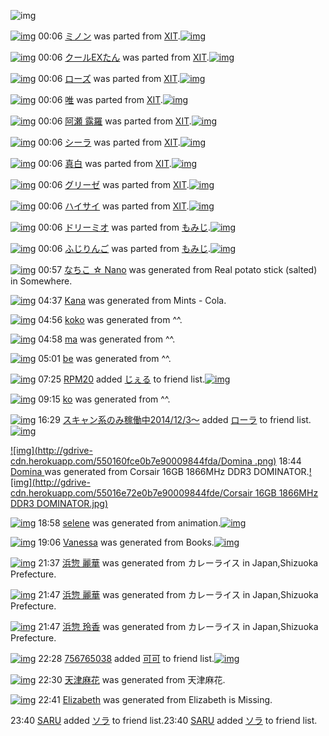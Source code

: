 ![img](http://gdrive-cdn.herokuapp.com/537b65a5bc09f0000721dda7/512px-barcode.png)

[![img](http://www.deviantsart.com/3d70dsr.png)](http://www.barcodekanojo.com/kanojo/251286/%E3%83%9F%E3%83%8E%E3%83%B3) 00:06 [ミノン](http://www.barcodekanojo.com/kanojo/251286/%E3%83%9F%E3%83%8E%E3%83%B3) was parted from [XIT](http://www.barcodekanojo.com/kanojo/251286/%E3%83%9F%E3%83%8E%E3%83%B3).[![img](http://www.deviantsart.com/815jg6.jpeg)](http://www.barcodekanojo.com/user/209348/XIT)

[![img](http://www.deviantsart.com/2bqk6to.png)](http://www.barcodekanojo.com/kanojo/87001/%E3%82%AF%E3%83%BC%E3%83%ABEX%E3%81%9F%E3%82%93) 00:06 [クールEXたん](http://www.barcodekanojo.com/kanojo/87001/%E3%82%AF%E3%83%BC%E3%83%ABEX%E3%81%9F%E3%82%93) was parted from [XIT](http://www.barcodekanojo.com/kanojo/87001/%E3%82%AF%E3%83%BC%E3%83%ABEX%E3%81%9F%E3%82%93).[![img](http://www.deviantsart.com/815jg6.jpeg)](http://www.barcodekanojo.com/user/209348/XIT)

[![img](http://www.deviantsart.com/t26sf0.png)](http://www.barcodekanojo.com/kanojo/2557493/%E3%83%AD%E3%83%BC%E3%82%BA) 00:06 [ローズ](http://www.barcodekanojo.com/kanojo/2557493/%E3%83%AD%E3%83%BC%E3%82%BA) was parted from [XIT](http://www.barcodekanojo.com/kanojo/2557493/%E3%83%AD%E3%83%BC%E3%82%BA).[![img](http://www.deviantsart.com/815jg6.jpeg)](http://www.barcodekanojo.com/user/209348/XIT)

[![img](http://www.deviantsart.com/14c5n18.png)](http://www.barcodekanojo.com/kanojo/1985880/%E5%94%AF) 00:06 [唯](http://www.barcodekanojo.com/kanojo/1985880/%E5%94%AF) was parted from [XIT](http://www.barcodekanojo.com/kanojo/1985880/%E5%94%AF).[![img](http://www.deviantsart.com/815jg6.jpeg)](http://www.barcodekanojo.com/user/209348/XIT)

[![img](http://www.deviantsart.com/93br7n.png)](http://www.barcodekanojo.com/kanojo/1998244/%E9%98%BF%E7%80%AC%20%E9%9C%B2%E7%BE%85) 00:06 [阿瀬 露羅](http://www.barcodekanojo.com/kanojo/1998244/%E9%98%BF%E7%80%AC%20%E9%9C%B2%E7%BE%85) was parted from [XIT](http://www.barcodekanojo.com/kanojo/1998244/%E9%98%BF%E7%80%AC%20%E9%9C%B2%E7%BE%85).[![img](http://www.deviantsart.com/815jg6.jpeg)](http://www.barcodekanojo.com/user/209348/XIT)

[![img](http://www.deviantsart.com/1394lr.png)](http://www.barcodekanojo.com/kanojo/1848709/%E3%82%B7%E3%83%BC%E3%83%A9) 00:06 [シーラ](http://www.barcodekanojo.com/kanojo/1848709/%E3%82%B7%E3%83%BC%E3%83%A9) was parted from [XIT](http://www.barcodekanojo.com/kanojo/1848709/%E3%82%B7%E3%83%BC%E3%83%A9).[![img](http://www.deviantsart.com/815jg6.jpeg)](http://www.barcodekanojo.com/user/209348/XIT)

[![img](http://www.deviantsart.com/2na48jb.png)](http://www.barcodekanojo.com/kanojo/2557494/%E7%9C%9F%E7%99%BD) 00:06 [真白](http://www.barcodekanojo.com/kanojo/2557494/%E7%9C%9F%E7%99%BD) was parted from [XIT](http://www.barcodekanojo.com/kanojo/2557494/%E7%9C%9F%E7%99%BD).[![img](http://www.deviantsart.com/815jg6.jpeg)](http://www.barcodekanojo.com/user/209348/XIT)

[![img](http://www.deviantsart.com/2daplm1.png)](http://www.barcodekanojo.com/kanojo/43948/%E3%82%B0%E3%83%AA%E3%83%BC%E3%82%BC) 00:06 [グリーゼ](http://www.barcodekanojo.com/kanojo/43948/%E3%82%B0%E3%83%AA%E3%83%BC%E3%82%BC) was parted from [XIT](http://www.barcodekanojo.com/kanojo/43948/%E3%82%B0%E3%83%AA%E3%83%BC%E3%82%BC).[![img](http://www.deviantsart.com/815jg6.jpeg)](http://www.barcodekanojo.com/user/209348/XIT)

[![img](http://www.deviantsart.com/1v53441.png)](http://www.barcodekanojo.com/kanojo/2557473/%E3%83%8F%E3%82%A4%E3%82%B5%E3%82%A4) 00:06 [ハイサイ](http://www.barcodekanojo.com/kanojo/2557473/%E3%83%8F%E3%82%A4%E3%82%B5%E3%82%A4) was parted from [XIT](http://www.barcodekanojo.com/kanojo/2557473/%E3%83%8F%E3%82%A4%E3%82%B5%E3%82%A4).[![img](http://www.deviantsart.com/815jg6.jpeg)](http://www.barcodekanojo.com/user/209348/XIT)

[![img](http://www.deviantsart.com/2cjucum.png)](http://www.barcodekanojo.com/kanojo/3192677/%E3%83%89%E3%83%AA%E3%83%BC%E3%83%9F%E3%82%AA) 00:06 [ドリーミオ](http://www.barcodekanojo.com/kanojo/3192677/%E3%83%89%E3%83%AA%E3%83%BC%E3%83%9F%E3%82%AA) was parted from [もみじ](http://www.barcodekanojo.com/kanojo/3192677/%E3%83%89%E3%83%AA%E3%83%BC%E3%83%9F%E3%82%AA).[![img](http://www.deviantsart.com/g797g7.jpeg)](http://www.barcodekanojo.com/user/233243/%E3%82%82%E3%81%BF%E3%81%98)

[![img](http://www.deviantsart.com/1g3tq9j.png)](http://www.barcodekanojo.com/kanojo/3192676/%E3%81%B5%E3%81%98%E3%82%8A%E3%82%93%E3%81%94) 00:06 [ふじりんご](http://www.barcodekanojo.com/kanojo/3192676/%E3%81%B5%E3%81%98%E3%82%8A%E3%82%93%E3%81%94) was parted from [もみじ](http://www.barcodekanojo.com/kanojo/3192676/%E3%81%B5%E3%81%98%E3%82%8A%E3%82%93%E3%81%94).[![img](http://www.deviantsart.com/g797g7.jpeg)](http://www.barcodekanojo.com/user/233243/%E3%82%82%E3%81%BF%E3%81%98)

[![img](http://www.deviantsart.com/27v5n17.png)](http://www.barcodekanojo.com/kanojo/3193406/%E3%81%AA%E3%81%A1%E3%81%93%20%E2%98%86%20Nano) 00:57 [なちこ ☆ Nano](http://www.barcodekanojo.com/kanojo/3193406/%E3%81%AA%E3%81%A1%E3%81%93%20%E2%98%86%20Nano) was generated from Real potato stick (salted) in Somewhere.

[![img](http://www.deviantsart.com/13g0oih.png)](http://www.barcodekanojo.com/kanojo/3193407/Kana) 04:37 [Kana](http://www.barcodekanojo.com/kanojo/3193407/Kana) was generated from Mints - Cola.

[![img](http://www.deviantsart.com/sv6qrg.png)](http://www.barcodekanojo.com/kanojo/3193408/koko) 04:56 [koko](http://www.barcodekanojo.com/kanojo/3193408/koko) was generated from ^^.

[![img](http://www.deviantsart.com/11igia5.png)](http://www.barcodekanojo.com/kanojo/3193409/ma) 04:58 [ma](http://www.barcodekanojo.com/kanojo/3193409/ma) was generated from ^^.

[![img](http://www.deviantsart.com/191mpk0.png)](http://www.barcodekanojo.com/kanojo/3193410/be) 05:01 [be](http://www.barcodekanojo.com/kanojo/3193410/be) was generated from ^^.

[![img](http://www.deviantsart.com/1m0o1ih.jpeg)](http://www.barcodekanojo.com/user/397515/RPM20) 07:25 [RPM20](http://www.barcodekanojo.com/user/397515/RPM20) added [じぇる](http://www.barcodekanojo.com/kanojo/2528481/%E3%81%98%E3%81%87%E3%82%8B) to friend list.[![img](http://www.deviantsart.com/1vm1seb.png)](http://www.barcodekanojo.com/kanojo/2528481/%E3%81%98%E3%81%87%E3%82%8B)

[![img](http://www.deviantsart.com/20i3s9h.png)](http://www.barcodekanojo.com/kanojo/3193411/ko) 09:15 [ko](http://www.barcodekanojo.com/kanojo/3193411/ko) was generated from ^^.

[![img](http://www.deviantsart.com/99ugn1.jpeg)](http://www.barcodekanojo.com/user/6029/%E3%82%B9%E3%82%AD%E3%83%A3%E3%83%B3%E7%B3%BB%E3%81%AE%E3%81%BF%E7%A8%BC%E5%83%8D%E4%B8%AD2014%2F12%2F3%EF%BD%9E) 16:29 [スキャン系のみ稼働中2014/12/3～](http://www.barcodekanojo.com/user/6029/%E3%82%B9%E3%82%AD%E3%83%A3%E3%83%B3%E7%B3%BB%E3%81%AE%E3%81%BF%E7%A8%BC%E5%83%8D%E4%B8%AD2014%2F12%2F3%EF%BD%9E) added [ローラ](http://www.barcodekanojo.com/kanojo/2475148/%E3%83%AD%E3%83%BC%E3%83%A9) to friend list.[![img](http://www.deviantsart.com/thhn8e.png)](http://www.barcodekanojo.com/kanojo/2475148/%E3%83%AD%E3%83%BC%E3%83%A9)

[![img](http://gdrive-cdn.herokuapp.com/550160fce0b7e90009844fda/Domina .png)](http://www.barcodekanojo.com/kanojo/3193412/Domina%20) 18:44 [Domina ](http://www.barcodekanojo.com/kanojo/3193412/Domina%20) was generated from Corsair 16GB 1866MHz DDR3 DOMINATOR.[![img](http://gdrive-cdn.herokuapp.com/55016e72e0b7e90009844fde/Corsair 16GB 1866MHz DDR3 DOMINATOR.jpg)](http://www.barcodekanojo.com/product_images/barcode/6019152/1426153403/Corsair%2016GB%201866MHz%20DDR3%20DOMINATOR.jpg)

[![img](http://www.deviantsart.com/oqf0nd.png)](http://www.barcodekanojo.com/kanojo/3193413/selene) 18:58 [selene](http://www.barcodekanojo.com/kanojo/3193413/selene) was generated from animation.[![img](http://kacdn02.appspot.com/5726891675746304/7555.jpg)](http://www.barcodekanojo.com/product_images/barcode/6019153/1426154248/50x50xanimation.jpg,qw=88,ah=88.pagespeed.ic.bw_Hb47dY0.jpg)

[![img](http://www.deviantsart.com/1hfjqlr.png)](http://www.barcodekanojo.com/kanojo/3193414/Vanessa) 19:06 [Vanessa](http://www.barcodekanojo.com/kanojo/3193414/Vanessa) was generated from Books.[![img](http://kacdn09.appspot.com/6197013695692800/4c31.jpg)](http://www.barcodekanojo.com/product_images/barcode/6019154/1426154719/50x50xBooks.jpg,qw=88,ah=88.pagespeed.ic.A7CTQCxlq6.jpg)

[![img](http://www.deviantsart.com/3l7b79p.png)](http://www.barcodekanojo.com/kanojo/3193415/%E6%B5%9C%E6%83%A3%20%E9%BA%97%E8%8F%AF) 21:37 [浜惣 麗華](http://www.barcodekanojo.com/kanojo/3193415/%E6%B5%9C%E6%83%A3%20%E9%BA%97%E8%8F%AF) was generated from カレーライス in Japan,Shizuoka Prefecture.

[![img](http://www.deviantsart.com/3l7b79p.png)](http://www.barcodekanojo.com/kanojo/3193415/%E6%B5%9C%E6%83%A3%20%E9%BA%97%E8%8F%AF) 21:47 [浜惣 麗華](http://www.barcodekanojo.com/kanojo/3193415/%E6%B5%9C%E6%83%A3%20%E9%BA%97%E8%8F%AF) was generated from カレーライス in Japan,Shizuoka Prefecture.

[![img](http://www.deviantsart.com/2jp4gv4.png)](http://www.barcodekanojo.com/kanojo/3193416/%E6%B5%9C%E6%83%A3%20%E7%8E%B2%E9%A6%99) 21:47 [浜惣 玲香](http://www.barcodekanojo.com/kanojo/3193416/%E6%B5%9C%E6%83%A3%20%E7%8E%B2%E9%A6%99) was generated from カレーライス in Japan,Shizuoka Prefecture.

[![img](http://kacdn09.appspot.com/6442663813316608/3dc6.jpg)](http://www.barcodekanojo.com/user/499793/756765038) 22:28 [756765038](http://www.barcodekanojo.com/user/499793/756765038) added [可可](http://www.barcodekanojo.com/kanojo/2900129/%E5%8F%AF%E5%8F%AF) to friend list.[![img](http://www.deviantsart.com/29089st.png)](http://www.barcodekanojo.com/kanojo/2900129/%E5%8F%AF%E5%8F%AF)

[![img](http://kacdn03.appspot.com/4868077531430912/7023.png)](http://www.barcodekanojo.com/kanojo/3193417/%E5%A4%A9%E6%B4%A5%E9%BA%BB%E8%8A%B1) 22:30 [天津麻花](http://www.barcodekanojo.com/kanojo/3193417/%E5%A4%A9%E6%B4%A5%E9%BA%BB%E8%8A%B1) was generated from 天津麻花.

[![img](http://kacdn03.appspot.com/4840308420378624/7dfd.png)](http://www.barcodekanojo.com/kanojo/3193418/Elizabeth) 22:41 [Elizabeth](http://www.barcodekanojo.com/kanojo/3193418/Elizabeth) was generated from Elizabeth is Missing.

23:40 [SARU](http://www.barcodekanojo.com/user/500531/SARU) added [ソラ](http://www.barcodekanojo.com/kanojo/2936955/%E3%82%BD%E3%83%A9) to friend list.23:40 [SARU](http://www.barcodekanojo.com/user/500531/SARU) added [ソラ](http://www.barcodekanojo.com/kanojo/2936955/%E3%82%BD%E3%83%A9) to friend list.

